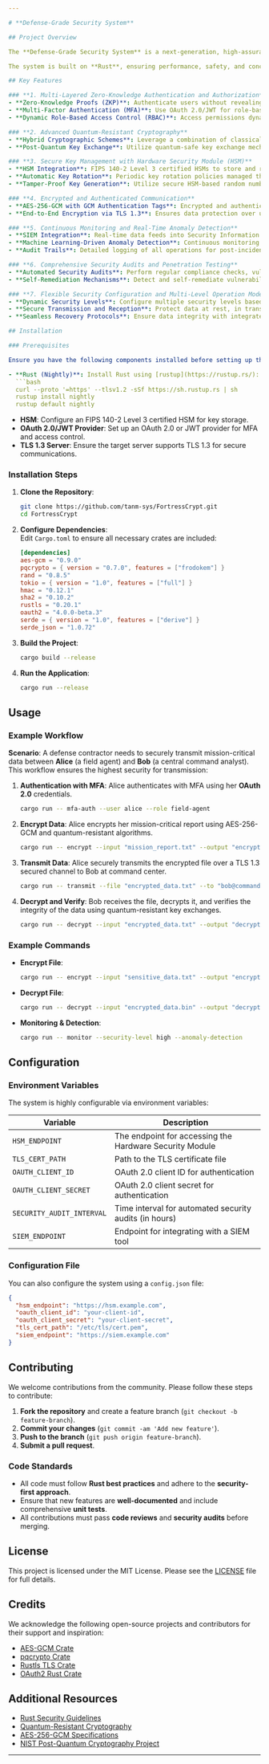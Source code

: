 ```yaml
---

# **Defense-Grade Security System**

## Project Overview

The **Defense-Grade Security System** is a next-generation, high-assurance platform designed to safeguard the confidentiality, integrity, and availability of mission-critical data in defense and national security applications. Built with cutting-edge cryptographic protocols, multi-factor authentication (MFA), secure key management, and quantum-resistant algorithms, this system ensures robust protection against modern and emerging threats, including quantum computing attacks. Designed for extreme environments and highly regulated sectors, this system integrates seamlessly with existing Hardware Security Modules (HSMs), Security Information and Event Management (SIEM) tools, and can be customized to meet various operational security levels.

The system is built on **Rust**, ensuring performance, safety, and concurrency.

## Key Features

### **1. Multi-Layered Zero-Knowledge Authentication and Authorization**
- **Zero-Knowledge Proofs (ZKP)**: Authenticate users without revealing any sensitive information.
- **Multi-Factor Authentication (MFA)**: Use OAuth 2.0/JWT for role-based access control with added security layers.
- **Dynamic Role-Based Access Control (RBAC)**: Access permissions dynamically adjusted based on user roles and security levels.

### **2. Advanced Quantum-Resistant Cryptography**
- **Hybrid Cryptographic Schemes**: Leverage a combination of classical (AES-256-GCM) and quantum-resistant (FrodoKEM) algorithms to mitigate risks posed by quantum computers.
- **Post-Quantum Key Exchange**: Utilize quantum-safe key exchange mechanisms during TLS handshakes to future-proof the communication channel.

### **3. Secure Key Management with Hardware Security Module (HSM)**
- **HSM Integration**: FIPS 140-2 Level 3 certified HSMs to store and retrieve cryptographic keys with secure key derivation.
- **Automatic Key Rotation**: Periodic key rotation policies managed through HSM to prevent key reuse and reduce risks.
- **Tamper-Proof Key Generation**: Utilize secure HSM-based random number generators (RNG) to generate cryptographically strong keys.

### **4. Encrypted and Authenticated Communication**
- **AES-256-GCM with GCM Authentication Tags**: Encrypted and authenticated data with forward secrecy.
- **End-to-End Encryption via TLS 1.3**: Ensures data protection over untrusted networks with Perfect Forward Secrecy (PFS).

### **5. Continuous Monitoring and Real-Time Anomaly Detection**
- **SIEM Integration**: Real-time data feeds into Security Information and Event Management (SIEM) tools for proactive threat detection.
- **Machine Learning-Driven Anomaly Detection**: Continuous monitoring with behavior-based analytics to identify potential threats or unusual activities.
- **Audit Trails**: Detailed logging of all operations for post-incident forensic analysis.

### **6. Comprehensive Security Audits and Penetration Testing**
- **Automated Security Audits**: Perform regular compliance checks, vulnerability assessments, and penetration testing to ensure system hardening.
- **Self-Remediation Mechanisms**: Detect and self-remediate vulnerabilities, if applicable.

### **7. Flexible Security Configuration and Multi-Level Operation Modes**
- **Dynamic Security Levels**: Configure multiple security levels based on operational requirements (e.g., Low, Medium, High).
- **Secure Transmission and Reception**: Protect data at rest, in transit, and in use with advanced cryptographic techniques.
- **Seamless Recovery Protocols**: Ensure data integrity with integrated backup and disaster recovery plans.

## Installation

### Prerequisites

Ensure you have the following components installed before setting up the project:

- **Rust (Nightly)**: Install Rust using [rustup](https://rustup.rs/):
  ```bash
  curl --proto '=https' --tlsv1.2 -sSf https://sh.rustup.rs | sh
  rustup install nightly
  rustup default nightly
  ```
- **HSM**: Configure an FIPS 140-2 Level 3 certified HSM for key storage.
- **OAuth 2.0/JWT Provider**: Set up an OAuth 2.0 or JWT provider for MFA and access control.
- **TLS 1.3 Server**: Ensure the target server supports TLS 1.3 for secure communications.

### Installation Steps

1. **Clone the Repository**:
   ```bash
   git clone https://github.com/tanm-sys/FortressCrypt.git
   cd FortressCrypt
   ```

2. **Configure Dependencies**:  
   Edit `Cargo.toml` to ensure all necessary crates are included:
   ```toml
   [dependencies]
   aes-gcm = "0.9.0"
   pqcrypto = { version = "0.7.0", features = ["frodokem"] }
   rand = "0.8.5"
   tokio = { version = "1.0", features = ["full"] }
   hmac = "0.12.1"
   sha2 = "0.10.2"
   rustls = "0.20.1"
   oauth2 = "4.0.0-beta.3"
   serde = { version = "1.0", features = ["derive"] }
   serde_json = "1.0.72"
   ```

3. **Build the Project**:
   ```bash
   cargo build --release
   ```

4. **Run the Application**:
   ```bash
   cargo run --release
   ```

## Usage

### Example Workflow

**Scenario**: A defense contractor needs to securely transmit mission-critical data between **Alice** (a field agent) and **Bob** (a central command analyst). This workflow ensures the highest security for transmission:

1. **Authentication with MFA**: Alice authenticates with MFA using her **OAuth 2.0** credentials.
   ```bash
   cargo run -- mfa-auth --user alice --role field-agent
   ```

2. **Encrypt Data**: Alice encrypts her mission-critical report using AES-256-GCM and quantum-resistant algorithms.
   ```bash
   cargo run -- encrypt --input "mission_report.txt" --output "encrypted_data.txt" --security-level high
   ```

3. **Transmit Data**: Alice securely transmits the encrypted file over a TLS 1.3 secured channel to Bob at command center.
   ```bash
   cargo run -- transmit --file "encrypted_data.txt" --to "bob@command-center"
   ```

4. **Decrypt and Verify**: Bob receives the file, decrypts it, and verifies the integrity of the data using quantum-resistant key exchanges.
   ```bash
   cargo run -- decrypt --input "encrypted_data.txt" --output "decrypted_report.txt" --user bob
   ```

### Example Commands

- **Encrypt File**:
  ```bash
  cargo run -- encrypt --input "sensitive_data.txt" --output "encrypted_data.bin" --mfa-token "123456"
  ```
- **Decrypt File**:
  ```bash
  cargo run -- decrypt --input "encrypted_data.bin" --output "decrypted_data.txt" --mfa-token "654321"
  ```
- **Monitoring & Detection**:
  ```bash
  cargo run -- monitor --security-level high --anomaly-detection
  ```

## Configuration

### Environment Variables

The system is highly configurable via environment variables:

| Variable                | Description                                                 |
|-------------------------|-------------------------------------------------------------|
| `HSM_ENDPOINT`           | The endpoint for accessing the Hardware Security Module     |
| `TLS_CERT_PATH`          | Path to the TLS certificate file                            |
| `OAUTH_CLIENT_ID`        | OAuth 2.0 client ID for authentication                      |
| `OAUTH_CLIENT_SECRET`    | OAuth 2.0 client secret for authentication                  |
| `SECURITY_AUDIT_INTERVAL`| Time interval for automated security audits (in hours)      |
| `SIEM_ENDPOINT`          | Endpoint for integrating with a SIEM tool                   |

### Configuration File

You can also configure the system using a `config.json` file:
```json
{
  "hsm_endpoint": "https://hsm.example.com",
  "oauth_client_id": "your-client-id",
  "oauth_client_secret": "your-client-secret",
  "tls_cert_path": "/etc/tls/cert.pem",
  "siem_endpoint": "https://siem.example.com"
}
```

## Contributing

We welcome contributions from the community. Please follow these steps to contribute:

1. **Fork the repository** and create a feature branch (`git checkout -b feature-branch`).
2. **Commit your changes** (`git commit -am 'Add new feature'`).
3. **Push to the branch** (`git push origin feature-branch`).
4. **Submit a pull request**.

### Code Standards

- All code must follow **Rust best practices** and adhere to the **security-first approach**.
- Ensure that new features are **well-documented** and include comprehensive **unit tests**.
- All contributions must pass **code reviews** and **security audits** before merging.

## License

This project is licensed under the MIT License. Please see the [LICENSE](LICENSE) file for full details.

## Credits

We acknowledge the following open-source projects and contributors for their support and inspiration:

- [AES-GCM Crate](https://docs.rs/aes-gcm)
- [pqcrypto Crate](https://crates.io/crates/pqcrypto)
- [Rustls TLS Crate](https://github.com/rustls/rustls)
- [OAuth2 Rust Crate](https://docs.rs/oauth2)

## Additional Resources

- [Rust Security Guidelines](https://rust-lang.github.io/rust-clippy/master/index.html)
- [Quantum-Resistant Cryptography](https://pq-crystals.org/frodokem/)
- [AES-256-GCM Specifications](https://nvlpubs.nist.gov/nistpubs/Legacy/SP/nistspecialpublication800-38d.pdf)
- [NIST Post-Quantum Cryptography Project](https://csrc.nist.gov/projects/post-quantum-cryptography)

---
```

